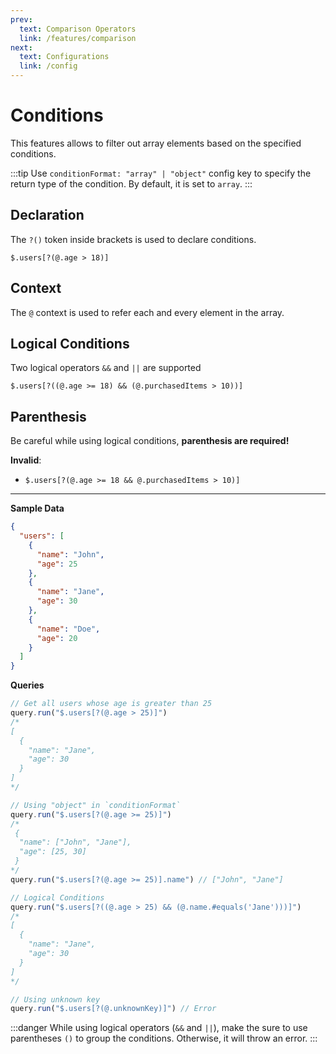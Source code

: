 ```yaml
---
prev:
  text: Comparison Operators
  link: /features/comparison
next:
  text: Configurations
  link: /config
---
```


# Conditions

This features allows to filter out array elements based on the specified conditions.

:::tip
Use `conditionFormat: "array" | "object"` config key to specify the return type of the condition. By default, it is set to `array`.
:::

## Declaration
The `?()` token inside brackets is used to declare conditions.

`$.users[?(@.age > 18)]`

## Context
The `@` context is used to refer each and every element in the array.

## Logical Conditions
Two logical operators `&&` and `||` are supported

`$.users[?((@.age >= 18) && (@.purchasedItems > 10))]`

## Parenthesis
Be careful while using logical conditions, **parenthesis are required!**

**Invalid**:
  - `$.users[?(@.age >= 18 && @.purchasedItems > 10)]`

---

**Sample Data**

```json
{
  "users": [
    {
      "name": "John",
      "age": 25
    },
    {
      "name": "Jane",
      "age": 30
    },
    {
      "name": "Doe",
      "age": 20
    }
  ]
}
```

**Queries**

```ts
// Get all users whose age is greater than 25
query.run("$.users[?(@.age > 25)]")
/*
[
  {
    "name": "Jane",
    "age": 30
  }
]
*/

// Using "object" in `conditionFormat`
query.run("$.users[?(@.age >= 25)]")
/*
 {
  "name": ["John", "Jane"],
  "age": [25, 30]
 }
*/
query.run("$.users[?(@.age >= 25)].name") // ["John", "Jane"]

// Logical Conditions
query.run("$.users[?((@.age > 25) && (@.name.#equals('Jane')))]")
/*
[
  {
    "name": "Jane",
    "age": 30
  }
]
*/

// Using unknown key
query.run("$.users[?(@.unknownKey)]") // Error
```

:::danger
While using logical operators (`&&` and `||`), make the sure to use parentheses `()` to group the conditions. Otherwise, it will throw an error.
:::
